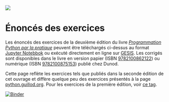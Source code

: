 <div style="width:100%"><a href="https://www.dunod.com/sciences-techniques/programmation-python-par-pratique-problemes-et-exercices-corriges-0"><img src="https://python.guillod.org/livre/banner2.png"/></a></div>

# Énoncés des exercices
Les énoncés des exercices de la deuxième édition du livre [*Programmation Python par la pratique*](https://www.dunod.com/sciences-techniques/programmation-python-par-pratique-problemes-et-exercices-corriges-0) peuvent être téléchargés ci-dessus au format [Jupyter Notebbok](https://jupyter.org/) ou exécuté directement en ligne sur [GESIS](https://notebooks.gesis.org/binder/v2/gh/guillod/livre-python/HEAD?urlpath=lab). Les corrigés sont disponibles dans le livre en version papier (ISBN [9782100862122](https://www.dunod.com/sciences-techniques/programmation-python-par-pratique-problemes-et-exercices-corriges-0)) ou numérique (ISBN [9782100875153](https://www.dunod.com/sciences-techniques/programmation-python-par-pratique-problemes-et-exercices-corriges-0)) publié chez Dunod.

Cette page reflète les exercices tels que publiés dans la seconde édition de cet ouvrage et diffère quelque peu des exercices présentés à la page [python.guillod.org](https://python.guillod.org/). Pour les exercices de la première édition, voir [ce tag](/guillod/livre-python/tree/v1errata).

[![Binder](https://notebooks.gesis.org/binder/badge_logo.svg)](https://notebooks.gesis.org/binder/v2/gh/guillod/livre-python/HEAD?urlpath=lab)